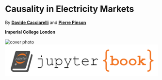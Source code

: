# Causality in Electricity Markets

By [**Davide Cacciarelli**](https://sites.google.com/view/dcacciarelli) and [**Pierre Pinson**](https://pierrepinson.com/)

**Imperial College London**

<img src="logo_thick.png" alt="cover photo" align="center" width="600px"/>

<img src="logo.png" alt="cover photo" align="center" width="600px"/>